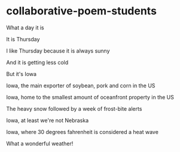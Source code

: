 # collaborative-poem-students
What a day it is

It is Thursday

I like Thursday because it is always sunny

And it is getting less cold

But it's Iowa

Iowa, the main exporter of soybean, pork and corn in the US

Iowa, home to the smallest amount of oceanfront property in the US

The heavy snow followed by a week of frost-bite alerts

Iowa, at least we're not Nebraska

Iowa, where 30 degrees fahrenheit is considered a heat wave

What a wonderful weather!
